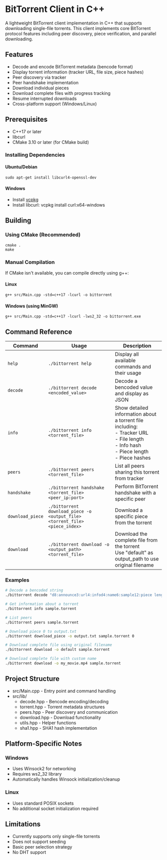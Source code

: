 # BitTorrent Client in C++

A lightweight BitTorrent client implementation in C++ that supports downloading single-file torrents. This client implements core BitTorrent protocol features including peer discovery, piece verification, and parallel downloading.

## Features

- Decode and encode BitTorrent metadata (bencode format)
- Display torrent information (tracker URL, file size, piece hashes)
- Peer discovery via tracker
- Peer handshake implementation
- Download individual pieces
- Download complete files with progress tracking
- Resume interrupted downloads
- Cross-platform support (Windows/Linux)

## Prerequisites

- C++17 or later
- libcurl
- CMake 3.10 or later (for CMake build)

### Installing Dependencies

#### Ubuntu/Debian
```sudo apt-get install libcurl4-openssl-dev```

#### Windows
- Install [vcpkg](https://github.com/microsoft/vcpkg)
- Install libcurl:
vcpkg install curl:x64-windows

## Building

### Using CMake (Recommended)
```
cmake .
make
```
### Manual Compilation

If CMake isn't available, you can compile directly using g++:

#### Linux
```
g++ src/Main.cpp -std=c++17 -lcurl -o bittorrent
```
#### Windows (using MinGW)
```
g++ src/Main.cpp -std=c++17 -lcurl -lws2_32 -o bittorrent.exe
```


## Command Reference

| Command | Usage | Description |
|---------|-------|-------------|
| `help` | `./bittorrent help` | Display all available commands and their usage |
| `decode` | `./bittorrent decode <encoded_value>` | Decode a bencoded value and display as JSON |
| `info` | `./bittorrent info <torrent_file>` | Show detailed information about a torrent file including:<br>- Tracker URL<br>- File length<br>- Info hash<br>- Piece length<br>- Piece hashes |
| `peers` | `./bittorrent peers <torrent_file>` | List all peers sharing this torrent from tracker |
| `handshake` | `./bittorrent handshake <torrent_file> <peer_ip:port>` | Perform BitTorrent handshake with a specific peer |
| `download_piece` | `./bittorrent download_piece -o <output_file> <torrent_file> <piece_index>` | Download a specific piece from the torrent |
| `download` | `./bittorrent download -o <output_path> <torrent_file>` | Download the complete file from the torrent<br>Use "default" as output_path to use original filename |

### Examples

```bash
# Decode a bencoded string
./bittorrent decode "d8:announce3:url4:infod4:name6:sample12:piece lengthi16384e6:pieces20:aabbccddee..."

# Get information about a torrent
./bittorrent info sample.torrent

# List peers
./bittorrent peers sample.torrent

# Download piece 0 to output.txt
./bittorrent download_piece -o output.txt sample.torrent 0

# Download complete file using original filename
./bittorrent download -o default sample.torrent

# Download complete file with custom name
./bittorrent download -o my_movie.mp4 sample.torrent
```

## Project Structure

- src/Main.cpp - Entry point and command handling
- src/lib/
  - decode.hpp - Bencode encoding/decoding
  - torrent.hpp - Torrent metadata structures
  - peers.hpp - Peer discovery and communication
  - download.hpp - Download functionality
  - utils.hpp - Helper functions
  - sha1.hpp - SHA1 hash implementation

## Platform-Specific Notes

### Windows
- Uses Winsock2 for networking
- Requires ws2_32 library
- Automatically handles Winsock initialization/cleanup

### Linux
- Uses standard POSIX sockets
- No additional socket initialization required

## Limitations

- Currently supports only single-file torrents
- Does not support seeding
- Basic peer selection strategy
- No DHT support
